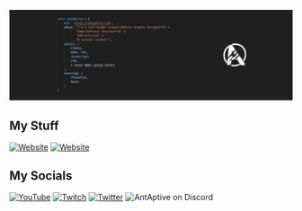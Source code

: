 ![AntAptive](/GitHub%20Banner.jpg)

## My Stuff
[![Website](https://img.shields.io/badge/Website-000000?style=for-the-badge&logoColor=ffffff&color=%23ff3838)](https://antaptive.com)
[![Website](https://img.shields.io/badge/Merch-000000?style=for-the-badge&logoColor=ffffff&color=%23a20000)](https://shop.antaptive.com)

## My Socials
[![YouTube](https://img.shields.io/youtube/channel/subscribers/UCjCVU3pYrpvjXquuN3Y7VWQ?style=for-the-badge&logo=youtube&label=YouTube&labelColor=%23ff1f1f&color=505050)](https://youtube.com/antaptive)
[![Twitch](https://img.shields.io/twitch/status/antaptive?style=for-the-badge&logo=twitch&logoColor=ffffff&labelColor=8A2BE2&color=000000)](https://twitch.tv/antaptive)
[![Twitter](https://img.shields.io/badge/Twitter%20(NEVER%20X)-1DA1F2?style=for-the-badge&logo=X&logoColor=ffffff
)](https://twitter.com/antaptive)
![AntAptive on Discord](https://img.shields.io/badge/%40AntAptive-7289da?style=for-the-badge&logo=discord&logoColor=ffffff)